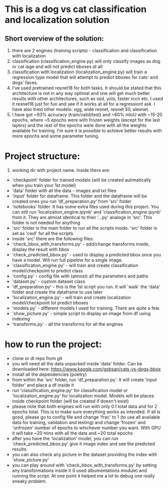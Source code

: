 # This is a dog vs cat classification and localization solution

## Short overview of the solution:

1. there are 2 engines (training scripts) - classification and classification with localization
2. classification (classification_engine.py) will only classify images as dog or cat iage and will not predict bboxes at all
3. classification with localization (localization_engine.py) will train a regression type model that will attempt to predict bboxes for cats' and dogs' faces.
4. I've used pretrained resnet18 for both tasks. It should be stated that this architecture is not in any way optimal and one will get much better results with other architectures, such as ssd, yolo, faster rccn etc. I used it resnet18 just for fun and see if it works at all for a regressiont ask. I have also tried other models: vgg, wide resnet, resnet 50, alexnet.
5. I have got ~93% accuracy (train/valid/test) and ~60% mIoU with ~15-20 epochs, where ~5 epochs were with frozen weights (except for the last layers) and the rest of the epochs were done with all the weights available for training. I'm sure it is possible to achieve better results with more epochs and some parameter tuning.

# Project structure:

1. working dir with project name. Inside there are:
- 'checkpoint' folder for trained models (will be created autimatically when you train your 1st model)
- 'data' folder with all the data - images and txt files
- 'input' folder for dataframe. This folder and the dataframe will be created ones you run 'df_preparation.py' from 'src' folder
- 'notebooks' folder. It has some extra files used during this project. You can still run 'localization_engine.ipynb' and 'classification_engine.ipynb' from it. They are almost identical to their '...py' analogs in 'src'. This folder is not needed for anything
- 'src' folder is the main folder to run all the scripts inside. 'src' folder is set as 'cwd' for all the scripts.
- inside 'src' there are the following files:
- 'check_bbox_with_transforms.py' - add/change transforms inside, display the result with bbox
- 'check_predicted_bbox.py' - used to display a predicted bbox once you have a model. Will run full pipeline for a single image.
- 'classification_engine.py' - will train and create classification model/checkpoint to predict class
- 'config.py' - config file with (almost) all the parameters and paths
- 'dataset.py' - custom dataset class
- 'df_preparation.py' - this is the 1st script you run. It will 'walk' the 'data' folder and create the dataframe to use later
- 'localization_engine.py' - will train and create localization model/checkpoint tol predict bboxes 
- 'models.py' - different models I used for training. There are quite a few.
- 'show_picture.py' - simple script to display an image from df using indexing
- 'transforms.py' - all the transforms for all the engines

# how to run the project:

- clone or dl repo from git
- you will need all the data unpacked inside 'data' folder. Can be downloaded here: https://www.kaggle.com/gobsan/cats-vs-dogs-bbox
- install all the dependencies (poetry)
- from within the 'src' folder, run 'df_preparation.py'. It will create 'input folder' and place a df inside it
- run 'classification_engine.py' for classification model or 'localization_engine.py' for localization model. Models will be places inside checkpoint folder (will be created if doesn't exist)
- please note that both engines will run with only 0.1 total data and for 2 epochs total. This is to make sure everything works as intended. If all is good, please go to config file and change 'frac' to 1 (to use all available data for training, validation and testing) and change 'frozen' and 'unfrozen' number of epochs to whichever number you want. With GPU it will take ~20 mins with all the data and ~20 total epochs
- after you have the 'localization' model, you can run 'check_predicted_bbox.py' give it image index and see the predicted results.
- you can also check any picture in the dataset providing the index with 'show_picture.py'
- you can play around with 'check_bbox_with_transforms.py' by setting any transformations inside it (I used albumentations module) and running the script. At one point it helped me a lot to debug one really sneaky problem.
